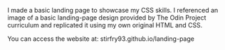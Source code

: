 I made a basic landing page to showcase my CSS skills. I referenced an image of a basic landing-page design provided by The Odin Project curriculum and replicated it using my own original HTML and CSS.

You can access the website at: stirfry93.github.io/landing-page